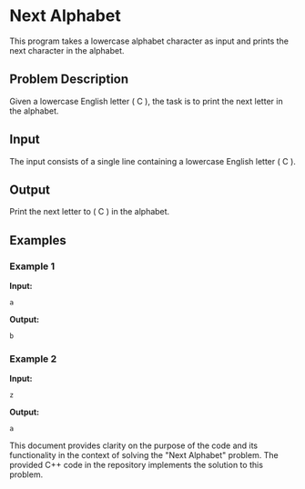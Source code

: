 # Next Alphabet

This program takes a lowercase alphabet character as input and prints the next character in the alphabet.

## Problem Description

Given a lowercase English letter \( C \), the task is to print the next letter in the alphabet.

## Input

The input consists of a single line containing a lowercase English letter \( C \).

## Output

Print the next letter to \( C \) in the alphabet.

## Examples

### Example 1

**Input:**
```
a
```

**Output:**
```
b
```

### Example 2

**Input:**
```
z
```

**Output:**
```
a
```

This document provides clarity on the purpose of the code and its functionality in the context of solving the "Next Alphabet" problem. The provided C++ code in the repository implements the solution to this problem.
